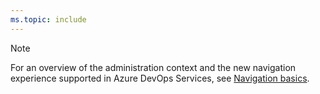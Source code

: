 ```yaml
---
ms.topic: include
---
```


> [!NOTE]    
>For an overview of the administration context and the new navigation experience supported in Azure DevOps Services, see [Navigation basics](/azure/devops/project/navigation/index#admin-context).
